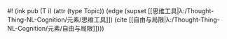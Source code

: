 #! (ink pub (T i) (attr (type Topic)) (edge (supset [[思维工具|λ:/Thought-Thing-NL-Cognition/元素/思维工具]]) (cite [[自由与局限|λ:/Thought-Thing-NL-Cognition/元素/自由与局限]])))